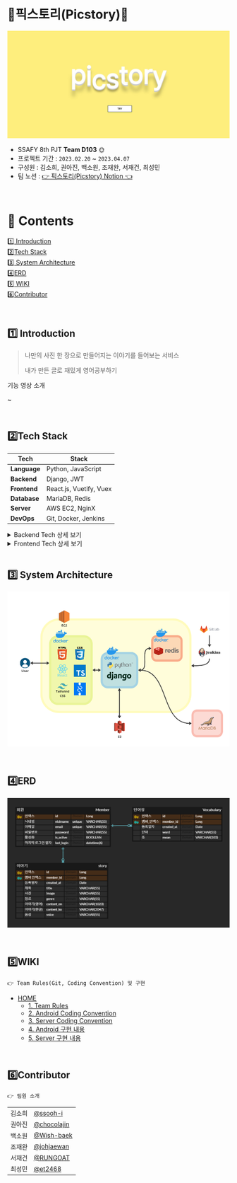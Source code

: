 # ​🧡픽스토리(Picstory)🧡

![img](./image/picstory_main.jpg)


- SSAFY 8th PJT **Team D103**​ 🌞
- 프로젝트 기간 : `2023.02.20` ~ `2023.04.07`
- 구성원 : 김소희, 권아진, 백소원, 조재완, 서재건, 최성민  
- 팀 노션 : <a href="" target="_blank">👉 픽스토리(Picstory) Notion 👈</a>

<br>

# 📄 ​Contents


[:one: Introduction](#one-introduction)<br>
[:two:​ Tech Stack](#two-tech-stack)<br>
[:three:​ System Architecture](#three-system-architecture)<br>
[:four:​ ERD](#four-erd)<br>
[:five:​ WIKI](#five-wiki)<br>
[:six:​ Contributor](#six-contributor)<br>


<br>

## ​:one: Introduction
> 나만의 사진 한 장으로 만들어지는 이야기를 들어보는 서비스
> 
> 내가 만든 글로 재밌게 영어공부하기

기능 영상 소개

~

<br>

## ​:two:​ Tech Stack
| Tech         | Stack                                  |
| ------------ | -------------------------------------- |
| **Language** | Python, JavaScript                       |
| **Backend**  | Django, JWT |
| **Frontend** | React.js, Vuetify, Vuex                  |
| **Database** | MariaDB, Redis                                |
| **Server**   | AWS EC2, NginX                         |
| **DevOps**   | Git, Docker, Jenkins                            |

<details>
<summary>Backend Tech 상세 보기</summary>
<div markdown="1">

  <br>

  - Python: 3.9.13 <br>
  - Django: 3.2.13 <br>
  - MariaDB: 10.3.23 <br>
  - Redis: 5.0.7 <br>
  - Docker: 23.0.1 <br>
  - Jenkins: 2.387.1 <br>
  - nginx: 1.18.0 <br>

</div>
</details>

<details>
<summary>Frontend Tech 상세 보기</summary>
<div markdown="1">

  <br>

  - node.js: 18.14.2 <br>
  - npm: 9.6.0  <br>
  - react
  - Typescript
  - recoil
  - tailwind

</div>
</details>

<br>


## :three:​ System Architecture

![img](./image/system_architecture.png)


<br>


## :four:​ ERD

![img](./image/erd.png)



<br>


## :five:​ WIKI
```
👉 Team Rules(Git, Coding Convention) 및 구현 
```
- [HOME]()
  - [1. Team Rules]()
  - [2. Android Coding Convention]()
  - [3. Server Coding Convention]()
  - [4. Android 구현 내용]()
  - [5. Server 구현 내용]()

<br>


## :six:​ Contributor

```
👉 팀원 소개
```

<table class="tg">
<tbody>
    <tr>
        <td>김소희</td>
        <td><a href="https://github.com/ssooh-i">@ssooh-i</a></td>
    </tr>
    <tr>
        <td>권아진</td>
        <td><a href="https://github.com/chocolajin">@chocolajin</a></td>
    </tr>
    <tr>
        <td>백소원</td>
        <td><a href="https://github.com/Wish-baek">@Wish-baek</a></td>
    </tr>
    <tr>
        <td>조재완</td>
        <td><a href="https://github.com/johjaewan">@johjaewan</a></td>
    </tr>
    <tr>
        <td>서재건</td>
        <td><a href="https://github.com/RUNGOAT">@RUNGOAT</a></td>
    </tr>
    <tr>
        <td>최성민</td>
        <td><a href="https://github.com/et2468">@et2468</a></td>
    </tr>
</tbody>
</table>


